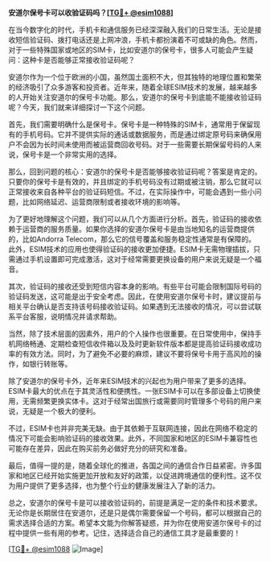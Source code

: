 **安道尔保号卡可以收验证码吗？[[TG💪+ @esim1088](https://t.me/s/esim1088)]**

在当今数字化的时代，手机卡和通信服务已经深深融入我们的日常生活。无论是接收短信验证码、拨打电话还是上网冲浪，手机卡都扮演着不可或缺的角色。然而，对于一些特殊国家或地区的SIM卡，比如安道尔的保号卡，很多人可能会产生疑问：这种卡是否能够正常接收验证码呢？

安道尔作为一个位于欧洲的小国，虽然国土面积不大，但其独特的地理位置和繁荣的经济吸引了众多游客和投资者。近年来，随着全球ESIM技术的发展，越来越多的人开始关注安道尔的保号卡功能。那么，安道尔的保号卡到底能不能接收验证码呢？今天，我们就来详细探讨一下这个问题。

首先，我们需要明确什么是保号卡。保号卡是一种特殊的SIM卡，通常用于保留现有的手机号码。它并不提供实际的通话或数据服务，而是通过绑定原号码来确保用户不会因为长时间未使用而被运营商回收号码。对于一些需要长期保留号码的人来说，保号卡是一个非常实用的选择。

那么，回到问题的核心：安道尔的保号卡是否能够接收验证码呢？答案是肯定的。只要你的保号卡是有效的，并且绑定的手机号码没有过期或被注销，那么它就可以正常接收来自各种平台的验证码短信。不过，在实际操作中，可能会遇到一些小问题，比如网络延迟、运营商限制或者接收环境的影响等。

为了更好地理解这个问题，我们可以从几个方面进行分析。首先，验证码的接收依赖于运营商的服务质量。如果你选择的安道尔保号卡是由当地知名的运营商提供的，比如Andorra Telecom，那么它的信号覆盖和服务稳定性通常是有保障的。此外，ESIM技术的应用也使得验证码的接收更加便捷。ESIM卡无需物理插拔，只需通过手机设置即可完成激活，这对于经常需要更换设备的用户来说无疑是一个福音。

其次，验证码的接收还受到短信内容本身的影响。有些平台可能会限制国际号码的验证码发送，这可能是出于安全考虑。因此，在使用安道尔保号卡时，建议提前与相关平台确认是否支持该号码接收验证码。如果遇到无法接收的情况，可以尝试联系平台客服，说明情况并请求帮助。

当然，除了技术层面的因素外，用户的个人操作也很重要。在日常使用中，保持手机网络畅通、定期检查短信收件箱以及及时更新软件版本都是提高验证码接收成功率的有效方法。同时，为了避免不必要的麻烦，建议不要将保号卡用于高风险的操作，如银行转账等。

除了安道尔的保号卡外，近年来ESIM技术的兴起也为用户带来了更多的选择。ESIM卡最大的优点在于其灵活性和便携性。一张ESIM卡可以在多部设备上切换使用，无需频繁更换实体卡。这对于经常出国旅行或需要同时管理多个号码的用户来说，无疑是一个极大的便利。

不过，ESIM卡也并非完美无缺。由于其依赖于互联网连接，因此在网络不稳定的情况下可能会影响验证码的接收效果。此外，不同国家和地区的ESIM卡兼容性也可能存在差异，因此在购买前务必做好充分的研究和准备。

最后，值得一提的是，随着全球化的推进，各国之间的通信合作日益紧密。许多国家和地区已经开始实施更加开放和友好的政策，以促进跨境通信的便利性。这不仅为用户提供了更多选择，也为整个行业的健康发展注入了新的活力。

总之，安道尔的保号卡是可以接收验证码的，前提是满足一定的条件和技术要求。无论你是长期居住在安道尔，还是只是偶尔需要保留一个号码，都可以根据自己的需求选择合适的方案。希望本文能为你解答疑惑，并为你在使用安道尔保号卡的过程中提供一些有用的参考。记住，选择适合自己的通信工具才是最重要的！

[[TG💪+ @esim1088](https://t.me/s/esim1088) ![Image](https://i.postimg.cc/4NQfJmqS/Snipaste-2025-05-13-00-14-12.png)]